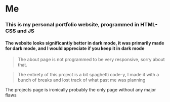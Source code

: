 # Me
### This is my personal portfolio website, programmed in HTML-CSS and JS

#### The website looks significantly better in dark mode, it was primarily made for dark mode, and I would appreciate if you keep it in dark mode

> The about page is not programmed to be very responsive, sorry about that.

> The entirety of this project is a bit spaghetti code-y, I made it with a bunch of breaks and lost track of what past me was planning 

The projects page is ironically probably the only page without any major flaws
